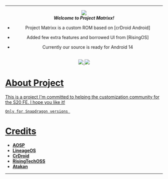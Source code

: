 -----------------------------------------------------------------------------
<div align="center">
<img src="https://i.postimg.cc/LhFYdz13/Banner-Logo-Header.png"> 
<br>
<strong><i>Welcome to Project Matrixx!</i></strong>

  - Project Matrixx is a custom ROM based on [crDroid Android]

  - Added few extra features and borrowed UI from [RisingOS]
- Currently our source is ready for Android 14
<br>
</a>
<a href="https://xdaforums.com/m/neroki.12679945/">
<img src="https://img.shields.io/badge/XDA-Thread-cyan?style=for-the-badge">
</a>
<a href="https://t.me/nerokireleases">
<img src="https://img.shields.io/badge/Telegram-Group-blue?style=for-the-badge">
</div>

About Project
===============

This is a project I'm committed to helping the customization community for the S20 FE. I hope you like it! 
```
Only for Snapdragon versions 
```
Credits
=======
 * [**AOSP**](https://android.googlesource.com)
 * [**LineageOS**](https://github.com/LineageOS)
 * [**CrDroid**](https://github.com/crdroidandroid)
 * [**RisingTechOSS**](https://github.com/RisingTechOSS)
 * [**Atakan**](https://github.com/ata-kaner)
-----------------------------------------------------------------------------

